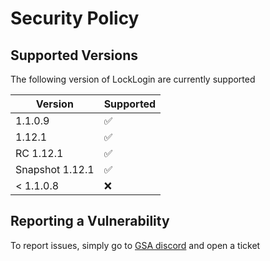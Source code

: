 # Security Policy

## Supported Versions

The following version of LockLogin are
currently supported

|     Version     |         Supported        |
| ----------------|--------------------------|
|     1.1.0.9     | :white_check_mark:       |
|     1.12.1      | :white_check_mark:       |
|     RC 1.12.1   | :white_check_mark:       |
| Snapshot 1.12.1 | :white_check_mark:       |
|     < 1.1.0.8   | :x:                      |

## Reporting a Vulnerability

To report issues, simply go to [GSA discord](https://discord.gg/jRFfsdxnJR) and open a ticket
